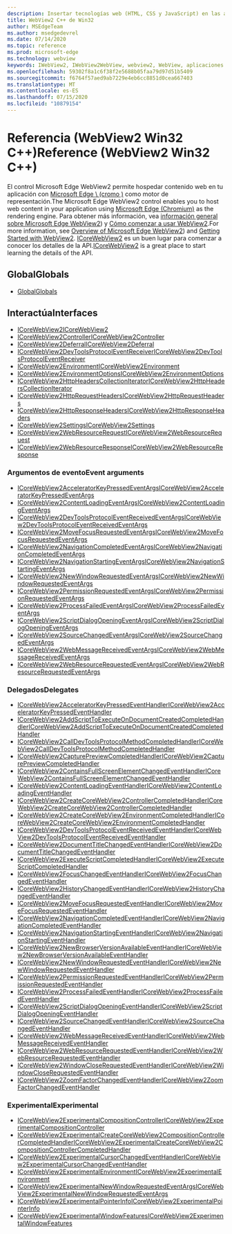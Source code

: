 ```yaml
---
description: Insertar tecnologías web (HTML, CSS y JavaScript) en las aplicaciones nativas con el control Microsoft Edge WebView2
title: WebView2 C++ de Win32
author: MSEdgeTeam
ms.author: msedgedevrel
ms.date: 07/14/2020
ms.topic: reference
ms.prod: microsoft-edge
ms.technology: webview
keywords: IWebView2, IWebView2WebView, webview2, WebView, aplicaciones Win32, Win32, Edge, ICoreWebView2, ICoreWebView2Controller, control de explorador, HTML Edge
ms.openlocfilehash: 59302f8a1c6f38f2e5688b05faa79d97d51b5409
ms.sourcegitcommit: f6764f57aed9ab7229e4eb6cc8851d0cea667403
ms.translationtype: MT
ms.contentlocale: es-ES
ms.lasthandoff: 07/15/2020
ms.locfileid: "10879154"
---
```

# <span data-ttu-id="aab57-104">Referencia (WebView2 Win32 C++)</span><span class="sxs-lookup"><span data-stu-id="aab57-104">Reference (WebView2 Win32 C++)</span></span>  

<span data-ttu-id="aab57-105">El control Microsoft Edge WebView2 permite hospedar contenido web en tu aplicación con [Microsoft Edge \ (cromo \)](https://www.microsoftedgeinsider.com) como motor de representación.</span><span class="sxs-lookup"><span data-stu-id="aab57-105">The Microsoft Edge WebView2 control enables you to host web content in your application using [Microsoft Edge \(Chromium\)](https://www.microsoftedgeinsider.com) as the rendering engine.</span></span>  <span data-ttu-id="aab57-106">Para obtener más información, vea [información general sobre Microsoft Edge WebView2](../../index.md)) y [Cómo comenzar a usar WebView2](../../gettingstarted/win32.md).</span><span class="sxs-lookup"><span data-stu-id="aab57-106">For more information, see [Overview of Microsoft Edge WebView2](../../index.md)) and [Getting Started with WebView2](../../gettingstarted/win32.md).</span></span>  <span data-ttu-id="aab57-107">[ICoreWebView2](0-9-538/ICoreWebView2.md) es un buen lugar para comenzar a conocer los detalles de la API.</span><span class="sxs-lookup"><span data-stu-id="aab57-107">[ICoreWebView2](0-9-538/ICoreWebView2.md) is a great place to start learning the details of the API.</span></span>  

## <span data-ttu-id="aab57-108">Global</span><span class="sxs-lookup"><span data-stu-id="aab57-108">Globals</span></span>  

*   [<span data-ttu-id="aab57-109">Global</span><span class="sxs-lookup"><span data-stu-id="aab57-109">Globals</span></span>](0-9-538/webview2-idl.md)  

## <span data-ttu-id="aab57-110">Interactúa</span><span class="sxs-lookup"><span data-stu-id="aab57-110">Interfaces</span></span>  
*   [<span data-ttu-id="aab57-111">ICoreWebView2</span><span class="sxs-lookup"><span data-stu-id="aab57-111">ICoreWebView2</span></span>](0-9-538/icorewebview2.md)
*   [<span data-ttu-id="aab57-112">ICoreWebView2Controller</span><span class="sxs-lookup"><span data-stu-id="aab57-112">ICoreWebView2Controller</span></span>](0-9-538/icorewebview2controller.md)
*   [<span data-ttu-id="aab57-113">ICoreWebView2Deferral</span><span class="sxs-lookup"><span data-stu-id="aab57-113">ICoreWebView2Deferral</span></span>](0-9-538/icorewebview2deferral.md)
*   [<span data-ttu-id="aab57-114">ICoreWebView2DevToolsProtocolEventReceiver</span><span class="sxs-lookup"><span data-stu-id="aab57-114">ICoreWebView2DevToolsProtocolEventReceiver</span></span>](0-9-538/icorewebview2devtoolsprotocoleventreceiver.md)
*   [<span data-ttu-id="aab57-115">ICoreWebView2Environment</span><span class="sxs-lookup"><span data-stu-id="aab57-115">ICoreWebView2Environment</span></span>](0-9-538/icorewebview2environment.md)
*   [<span data-ttu-id="aab57-116">ICoreWebView2EnvironmentOptions</span><span class="sxs-lookup"><span data-stu-id="aab57-116">ICoreWebView2EnvironmentOptions</span></span>](0-9-538/icorewebview2environmentoptions.md)
*   [<span data-ttu-id="aab57-117">ICoreWebView2HttpHeadersCollectionIterator</span><span class="sxs-lookup"><span data-stu-id="aab57-117">ICoreWebView2HttpHeadersCollectionIterator</span></span>](0-9-538/icorewebview2httpheaderscollectioniterator.md)
*   [<span data-ttu-id="aab57-118">ICoreWebView2HttpRequestHeaders</span><span class="sxs-lookup"><span data-stu-id="aab57-118">ICoreWebView2HttpRequestHeaders</span></span>](0-9-538/icorewebview2httprequestheaders.md)
*   [<span data-ttu-id="aab57-119">ICoreWebView2HttpResponseHeaders</span><span class="sxs-lookup"><span data-stu-id="aab57-119">ICoreWebView2HttpResponseHeaders</span></span>](0-9-538/icorewebview2httpresponseheaders.md)
*   [<span data-ttu-id="aab57-120">ICoreWebView2Settings</span><span class="sxs-lookup"><span data-stu-id="aab57-120">ICoreWebView2Settings</span></span>](0-9-538/icorewebview2settings.md)
*   [<span data-ttu-id="aab57-121">ICoreWebView2WebResourceRequest</span><span class="sxs-lookup"><span data-stu-id="aab57-121">ICoreWebView2WebResourceRequest</span></span>](0-9-538/icorewebview2webresourcerequest.md)
*   [<span data-ttu-id="aab57-122">ICoreWebView2WebResourceResponse</span><span class="sxs-lookup"><span data-stu-id="aab57-122">ICoreWebView2WebResourceResponse</span></span>](0-9-538/icorewebview2webresourceresponse.md)

### <span data-ttu-id="aab57-123">Argumentos de evento</span><span class="sxs-lookup"><span data-stu-id="aab57-123">Event arguments</span></span>

*   [<span data-ttu-id="aab57-124">ICoreWebView2AcceleratorKeyPressedEventArgs</span><span class="sxs-lookup"><span data-stu-id="aab57-124">ICoreWebView2AcceleratorKeyPressedEventArgs</span></span>](0-9-538/icorewebview2acceleratorkeypressedeventargs.md)
*   [<span data-ttu-id="aab57-125">ICoreWebView2ContentLoadingEventArgs</span><span class="sxs-lookup"><span data-stu-id="aab57-125">ICoreWebView2ContentLoadingEventArgs</span></span>](0-9-538/icorewebview2contentloadingeventargs.md)
*   [<span data-ttu-id="aab57-126">ICoreWebView2DevToolsProtocolEventReceivedEventArgs</span><span class="sxs-lookup"><span data-stu-id="aab57-126">ICoreWebView2DevToolsProtocolEventReceivedEventArgs</span></span>](0-9-538/icorewebview2devtoolsprotocoleventreceivedeventargs.md)
*   [<span data-ttu-id="aab57-127">ICoreWebView2MoveFocusRequestedEventArgs</span><span class="sxs-lookup"><span data-stu-id="aab57-127">ICoreWebView2MoveFocusRequestedEventArgs</span></span>](0-9-538/icorewebview2movefocusrequestedeventargs.md)
*   [<span data-ttu-id="aab57-128">ICoreWebView2NavigationCompletedEventArgs</span><span class="sxs-lookup"><span data-stu-id="aab57-128">ICoreWebView2NavigationCompletedEventArgs</span></span>](0-9-538/icorewebview2navigationcompletedeventargs.md)
*   [<span data-ttu-id="aab57-129">ICoreWebView2NavigationStartingEventArgs</span><span class="sxs-lookup"><span data-stu-id="aab57-129">ICoreWebView2NavigationStartingEventArgs</span></span>](0-9-538/icorewebview2navigationstartingeventargs.md)
*   [<span data-ttu-id="aab57-130">ICoreWebView2NewWindowRequestedEventArgs</span><span class="sxs-lookup"><span data-stu-id="aab57-130">ICoreWebView2NewWindowRequestedEventArgs</span></span>](0-9-538/icorewebview2newwindowrequestedeventargs.md)
*   [<span data-ttu-id="aab57-131">ICoreWebView2PermissionRequestedEventArgs</span><span class="sxs-lookup"><span data-stu-id="aab57-131">ICoreWebView2PermissionRequestedEventArgs</span></span>](0-9-538/icorewebview2permissionrequestedeventargs.md)
*   [<span data-ttu-id="aab57-132">ICoreWebView2ProcessFailedEventArgs</span><span class="sxs-lookup"><span data-stu-id="aab57-132">ICoreWebView2ProcessFailedEventArgs</span></span>](0-9-538/icorewebview2processfailedeventargs.md)
*   [<span data-ttu-id="aab57-133">ICoreWebView2ScriptDialogOpeningEventArgs</span><span class="sxs-lookup"><span data-stu-id="aab57-133">ICoreWebView2ScriptDialogOpeningEventArgs</span></span>](0-9-538/icorewebview2scriptdialogopeningeventargs.md)
*   [<span data-ttu-id="aab57-134">ICoreWebView2SourceChangedEventArgs</span><span class="sxs-lookup"><span data-stu-id="aab57-134">ICoreWebView2SourceChangedEventArgs</span></span>](0-9-538/icorewebview2sourcechangedeventargs.md)
*   [<span data-ttu-id="aab57-135">ICoreWebView2WebMessageReceivedEventArgs</span><span class="sxs-lookup"><span data-stu-id="aab57-135">ICoreWebView2WebMessageReceivedEventArgs</span></span>](0-9-538/icorewebview2webmessagereceivedeventargs.md)
*   [<span data-ttu-id="aab57-136">ICoreWebView2WebResourceRequestedEventArgs</span><span class="sxs-lookup"><span data-stu-id="aab57-136">ICoreWebView2WebResourceRequestedEventArgs</span></span>](0-9-538/icorewebview2webresourcerequestedeventargs.md)

### <span data-ttu-id="aab57-137">Delegados</span><span class="sxs-lookup"><span data-stu-id="aab57-137">Delegates</span></span>

*   [<span data-ttu-id="aab57-138">ICoreWebView2AcceleratorKeyPressedEventHandler</span><span class="sxs-lookup"><span data-stu-id="aab57-138">ICoreWebView2AcceleratorKeyPressedEventHandler</span></span>](0-9-538/icorewebview2acceleratorkeypressedeventhandler.md)
*   [<span data-ttu-id="aab57-139">ICoreWebView2AddScriptToExecuteOnDocumentCreatedCompletedHandler</span><span class="sxs-lookup"><span data-stu-id="aab57-139">ICoreWebView2AddScriptToExecuteOnDocumentCreatedCompletedHandler</span></span>](0-9-538/icorewebview2addscripttoexecuteondocumentcreatedcompletedhandler.md)
*   [<span data-ttu-id="aab57-140">ICoreWebView2CallDevToolsProtocolMethodCompletedHandler</span><span class="sxs-lookup"><span data-stu-id="aab57-140">ICoreWebView2CallDevToolsProtocolMethodCompletedHandler</span></span>](0-9-538/icorewebview2calldevtoolsprotocolmethodcompletedhandler.md)
*   [<span data-ttu-id="aab57-141">ICoreWebView2CapturePreviewCompletedHandler</span><span class="sxs-lookup"><span data-stu-id="aab57-141">ICoreWebView2CapturePreviewCompletedHandler</span></span>](0-9-538/icorewebview2capturepreviewcompletedhandler.md)
*   [<span data-ttu-id="aab57-142">ICoreWebView2ContainsFullScreenElementChangedEventHandler</span><span class="sxs-lookup"><span data-stu-id="aab57-142">ICoreWebView2ContainsFullScreenElementChangedEventHandler</span></span>](0-9-538/icorewebview2containsfullscreenelementchangedeventhandler.md)
*   [<span data-ttu-id="aab57-143">ICoreWebView2ContentLoadingEventHandler</span><span class="sxs-lookup"><span data-stu-id="aab57-143">ICoreWebView2ContentLoadingEventHandler</span></span>](0-9-538/icorewebview2contentloadingeventhandler.md)
*   [<span data-ttu-id="aab57-144">ICoreWebView2CreateCoreWebView2ControllerCompletedHandler</span><span class="sxs-lookup"><span data-stu-id="aab57-144">ICoreWebView2CreateCoreWebView2ControllerCompletedHandler</span></span>](0-9-538/icorewebview2createcorewebview2controllercompletedhandler.md)
*   [<span data-ttu-id="aab57-145">ICoreWebView2CreateCoreWebView2EnvironmentCompletedHandler</span><span class="sxs-lookup"><span data-stu-id="aab57-145">ICoreWebView2CreateCoreWebView2EnvironmentCompletedHandler</span></span>](0-9-538/icorewebview2createcorewebview2environmentcompletedhandler.md)
*   [<span data-ttu-id="aab57-146">ICoreWebView2DevToolsProtocolEventReceivedEventHandler</span><span class="sxs-lookup"><span data-stu-id="aab57-146">ICoreWebView2DevToolsProtocolEventReceivedEventHandler</span></span>](0-9-538/icorewebview2devtoolsprotocoleventreceivedeventhandler.md)
*   [<span data-ttu-id="aab57-147">ICoreWebView2DocumentTitleChangedEventHandler</span><span class="sxs-lookup"><span data-stu-id="aab57-147">ICoreWebView2DocumentTitleChangedEventHandler</span></span>](0-9-538/icorewebview2documenttitlechangedeventhandler.md)
*   [<span data-ttu-id="aab57-148">ICoreWebView2ExecuteScriptCompletedHandler</span><span class="sxs-lookup"><span data-stu-id="aab57-148">ICoreWebView2ExecuteScriptCompletedHandler</span></span>](0-9-538/icorewebview2executescriptcompletedhandler.md)
*   [<span data-ttu-id="aab57-149">ICoreWebView2FocusChangedEventHandler</span><span class="sxs-lookup"><span data-stu-id="aab57-149">ICoreWebView2FocusChangedEventHandler</span></span>](0-9-538/icorewebview2focuschangedeventhandler.md)
*   [<span data-ttu-id="aab57-150">ICoreWebView2HistoryChangedEventHandler</span><span class="sxs-lookup"><span data-stu-id="aab57-150">ICoreWebView2HistoryChangedEventHandler</span></span>](0-9-538/icorewebview2historychangedeventhandler.md)
*   [<span data-ttu-id="aab57-151">ICoreWebView2MoveFocusRequestedEventHandler</span><span class="sxs-lookup"><span data-stu-id="aab57-151">ICoreWebView2MoveFocusRequestedEventHandler</span></span>](0-9-538/icorewebview2movefocusrequestedeventhandler.md)
*   [<span data-ttu-id="aab57-152">ICoreWebView2NavigationCompletedEventHandler</span><span class="sxs-lookup"><span data-stu-id="aab57-152">ICoreWebView2NavigationCompletedEventHandler</span></span>](0-9-538/icorewebview2navigationcompletedeventhandler.md)
*   [<span data-ttu-id="aab57-153">ICoreWebView2NavigationStartingEventHandler</span><span class="sxs-lookup"><span data-stu-id="aab57-153">ICoreWebView2NavigationStartingEventHandler</span></span>](0-9-538/icorewebview2navigationstartingeventhandler.md)
*   [<span data-ttu-id="aab57-154">ICoreWebView2NewBrowserVersionAvailableEventHandler</span><span class="sxs-lookup"><span data-stu-id="aab57-154">ICoreWebView2NewBrowserVersionAvailableEventHandler</span></span>](0-9-538/icorewebview2newbrowserversionavailableeventhandler.md)
*   [<span data-ttu-id="aab57-155">ICoreWebView2NewWindowRequestedEventHandler</span><span class="sxs-lookup"><span data-stu-id="aab57-155">ICoreWebView2NewWindowRequestedEventHandler</span></span>](0-9-538/icorewebview2newwindowrequestedeventhandler.md)
*   [<span data-ttu-id="aab57-156">ICoreWebView2PermissionRequestedEventHandler</span><span class="sxs-lookup"><span data-stu-id="aab57-156">ICoreWebView2PermissionRequestedEventHandler</span></span>](0-9-538/icorewebview2permissionrequestedeventhandler.md)
*   [<span data-ttu-id="aab57-157">ICoreWebView2ProcessFailedEventHandler</span><span class="sxs-lookup"><span data-stu-id="aab57-157">ICoreWebView2ProcessFailedEventHandler</span></span>](0-9-538/icorewebview2processfailedeventhandler.md)
*   [<span data-ttu-id="aab57-158">ICoreWebView2ScriptDialogOpeningEventHandler</span><span class="sxs-lookup"><span data-stu-id="aab57-158">ICoreWebView2ScriptDialogOpeningEventHandler</span></span>](0-9-538/icorewebview2scriptdialogopeningeventhandler.md)
*   [<span data-ttu-id="aab57-159">ICoreWebView2SourceChangedEventHandler</span><span class="sxs-lookup"><span data-stu-id="aab57-159">ICoreWebView2SourceChangedEventHandler</span></span>](0-9-538/icorewebview2sourcechangedeventhandler.md)
*   [<span data-ttu-id="aab57-160">ICoreWebView2WebMessageReceivedEventHandler</span><span class="sxs-lookup"><span data-stu-id="aab57-160">ICoreWebView2WebMessageReceivedEventHandler</span></span>](0-9-538/icorewebview2webmessagereceivedeventhandler.md)
*   [<span data-ttu-id="aab57-161">ICoreWebView2WebResourceRequestedEventHandler</span><span class="sxs-lookup"><span data-stu-id="aab57-161">ICoreWebView2WebResourceRequestedEventHandler</span></span>](0-9-538/icorewebview2webresourcerequestedeventhandler.md)
*   [<span data-ttu-id="aab57-162">ICoreWebView2WindowCloseRequestedEventHandler</span><span class="sxs-lookup"><span data-stu-id="aab57-162">ICoreWebView2WindowCloseRequestedEventHandler</span></span>](0-9-538/icorewebview2windowcloserequestedeventhandler.md)
*   [<span data-ttu-id="aab57-163">ICoreWebView2ZoomFactorChangedEventHandler</span><span class="sxs-lookup"><span data-stu-id="aab57-163">ICoreWebView2ZoomFactorChangedEventHandler</span></span>](0-9-538/icorewebview2zoomfactorchangedeventhandler.md)

### <span data-ttu-id="aab57-164">Experimental</span><span class="sxs-lookup"><span data-stu-id="aab57-164">Experimental</span></span>

*   [<span data-ttu-id="aab57-165">ICoreWebView2ExperimentalCompositionController</span><span class="sxs-lookup"><span data-stu-id="aab57-165">ICoreWebView2ExperimentalCompositionController</span></span>](0-9-538/icorewebview2experimentalcompositioncontroller.md)
*   [<span data-ttu-id="aab57-166">ICoreWebView2ExperimentalCreateCoreWebView2CompositionControllerCompletedHandler</span><span class="sxs-lookup"><span data-stu-id="aab57-166">ICoreWebView2ExperimentalCreateCoreWebView2CompositionControllerCompletedHandler</span></span>](0-9-538/icorewebview2experimentalcreatecorewebview2compositioncontrollercompletedhandler.md)
*   [<span data-ttu-id="aab57-167">ICoreWebView2ExperimentalCursorChangedEventHandler</span><span class="sxs-lookup"><span data-stu-id="aab57-167">ICoreWebView2ExperimentalCursorChangedEventHandler</span></span>](0-9-538/icorewebview2experimentalcursorchangedeventhandler.md)
*   [<span data-ttu-id="aab57-168">ICoreWebView2ExperimentalEnvironment</span><span class="sxs-lookup"><span data-stu-id="aab57-168">ICoreWebView2ExperimentalEnvironment</span></span>](0-9-538/icorewebview2experimentalenvironment.md)
*   [<span data-ttu-id="aab57-169">ICoreWebView2ExperimentalNewWindowRequestedEventArgs</span><span class="sxs-lookup"><span data-stu-id="aab57-169">ICoreWebView2ExperimentalNewWindowRequestedEventArgs</span></span>](0-9-538/icorewebview2experimentalnewwindowrequestedeventargs.md)
*   [<span data-ttu-id="aab57-170">ICoreWebView2ExperimentalPointerInfo</span><span class="sxs-lookup"><span data-stu-id="aab57-170">ICoreWebView2ExperimentalPointerInfo</span></span>](0-9-538/icorewebview2experimentalpointerinfo.md)
*   [<span data-ttu-id="aab57-171">ICoreWebView2ExperimentalWindowFeatures</span><span class="sxs-lookup"><span data-stu-id="aab57-171">ICoreWebView2ExperimentalWindowFeatures</span></span>](0-9-538/icorewebview2experimentalwindowfeatures.md)
